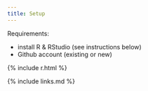 ```yaml
---
title: Setup
---
```

Requirements:
- install R & RStudio (see instructions below)
- Github account (existing or new)

{% include r.html %}

{% include links.md %}
